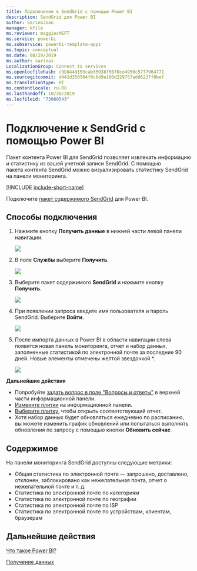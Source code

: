 ```yaml
---
title: Подключение к SendGrid с помощью Power BI
description: SendGrid для Power BI
author: SarinaJoan
manager: kfile
ms.reviewer: maggiesMSFT
ms.service: powerbi
ms.subservice: powerbi-template-apps
ms.topic: conceptual
ms.date: 08/29/2019
ms.author: sarinas
LocalizationGroup: Connect to services
ms.openlocfilehash: c9b844d153cab35938f5070ce4950c57f7964771
ms.sourcegitcommit: d441d350504f8c6d9e100d229757add6237f0bef
ms.translationtype: HT
ms.contentlocale: ru-RU
ms.lasthandoff: 10/30/2019
ms.locfileid: "73060543"
---
```

# <a name="connect-to-sendgrid-with-power-bi"></a>Подключение к SendGrid с помощью Power BI
Пакет контента Power BI для SendGrid позволяет извлекать информацию и статистику из вашей учетной записи SendGrid. С помощью пакета контента SendGrid можно визуализировать статистику SendGrid на панели мониторинга.

[!INCLUDE [include-short-name](./includes/service-deprecate-content-packs.md)]

Подключите [пакет содержимого SendGrid](https://app.powerbi.com/getdata/services/sendgrid) для Power BI.

## <a name="how-to-connect"></a>Способы подключения
1. Нажмите кнопку **Получить данные** в нижней части левой панели навигации.
   
   ![](media/service-connect-to-sendgrid/pbi_getdata.png) 
2. В поле **Службы** выберите **Получить**.
   
   ![](media/service-connect-to-sendgrid/pbi_getservices.png) 
3. Выберите пакет содержимого **SendGrid** и нажмите кнопку **Получить**.
   
   ![](media/service-connect-to-sendgrid/sendgrid.png) 
4. При появлении запроса введите имя пользователя и пароль SendGrid. Выберите **Войти**.
   
   ![](media/service-connect-to-sendgrid/pbi_sendgridsignin.png)
5. После импорта данных в Power BI в области навигации слева появятся новая панель мониторинга, отчет и набор данных, заполненные статистикой по электронной почте за последние 90 дней. Новые элементы отмечены желтой звездочкой \*.
   
   ![](media/service-connect-to-sendgrid/pbi_sendgriddash.png)

**Дальнейшие действия**

* Попробуйте [задать вопрос в поле "Вопросы и ответы"](consumer/end-user-q-and-a.md) в верхней части информационной панели.
* [Измените плитки](service-dashboard-edit-tile.md) на информационной панели.
* [Выберите плитку](consumer/end-user-tiles.md), чтобы открыть соответствующий отчет.
* Хотя набор данных будет обновляться ежедневно по расписанию, вы можете изменить график обновлений или попытаться выполнять обновления по запросу с помощью кнопки **Обновить сейчас**

## <a name="whats-included"></a>Содержимое
На панели мониторинга SendGrid доступны следующие метрики:

* Общая статистика по электронной почте — запрошено, доставлено, отклонен, заблокировано как нежелательная почта, отчет о нежелательной почте и т. д.
* Статистика по электронной почте по категориям
* Статистика по электронной почте по географии
* Статистика по электронной почте по ISP
* Статистика по электронной почте по устройствам, клиентам, браузерам

## <a name="next-steps"></a>Дальнейшие действия
[Что такое Power BI?](fundamentals/power-bi-overview.md)

[Получение данных](service-get-data.md)

